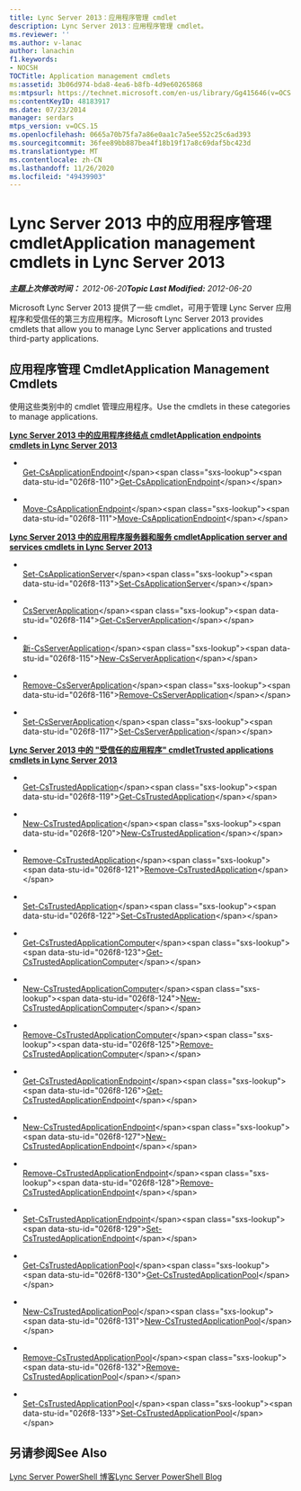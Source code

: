 ```yaml
---
title: Lync Server 2013：应用程序管理 cmdlet
description: Lync Server 2013：应用程序管理 cmdlet。
ms.reviewer: ''
ms.author: v-lanac
author: lanachin
f1.keywords:
- NOCSH
TOCTitle: Application management cmdlets
ms:assetid: 3b06d974-bda8-4ea6-b8fb-4d9e60265868
ms:mtpsurl: https://technet.microsoft.com/en-us/library/Gg415646(v=OCS.15)
ms:contentKeyID: 48183917
ms.date: 07/23/2014
manager: serdars
mtps_version: v=OCS.15
ms.openlocfilehash: 0665a70b75fa7a86e0aa1c7a5ee552c25c6ad393
ms.sourcegitcommit: 36fee89bb887bea4f18b19f17a8c69daf5bc423d
ms.translationtype: MT
ms.contentlocale: zh-CN
ms.lasthandoff: 11/26/2020
ms.locfileid: "49439903"
---
```

# <a name="application-management-cmdlets-in-lync-server-2013"></a><span data-ttu-id="026f8-103">Lync Server 2013 中的应用程序管理 cmdlet</span><span class="sxs-lookup"><span data-stu-id="026f8-103">Application management cmdlets in Lync Server 2013</span></span>

<div data-xmlns="http://www.w3.org/1999/xhtml">

<div class="topic" data-xmlns="http://www.w3.org/1999/xhtml" data-msxsl="urn:schemas-microsoft-com:xslt" data-cs="https://msdn.microsoft.com/">

<div data-asp="https://msdn2.microsoft.com/asp">



</div>

<div id="mainSection">

<div id="mainBody"><span data-ttu-id="026f8-104">

<span> </span></span><span class="sxs-lookup"><span data-stu-id="026f8-104">

<span> </span></span></span>

<span data-ttu-id="026f8-105">_**主题上次修改时间：** 2012-06-20_</span><span class="sxs-lookup"><span data-stu-id="026f8-105">_**Topic Last Modified:** 2012-06-20_</span></span>

<span data-ttu-id="026f8-106">Microsoft Lync Server 2013 提供了一些 cmdlet，可用于管理 Lync Server 应用程序和受信任的第三方应用程序。</span><span class="sxs-lookup"><span data-stu-id="026f8-106">Microsoft Lync Server 2013 provides cmdlets that allow you to manage Lync Server applications and trusted third-party applications.</span></span>

<div>

## <a name="application-management-cmdlets"></a><span data-ttu-id="026f8-107">应用程序管理 Cmdlet</span><span class="sxs-lookup"><span data-stu-id="026f8-107">Application Management Cmdlets</span></span>

<span data-ttu-id="026f8-108">使用这些类别中的 cmdlet 管理应用程序。</span><span class="sxs-lookup"><span data-stu-id="026f8-108">Use the cmdlets in these categories to manage applications.</span></span>

<span data-ttu-id="026f8-109">**[Lync Server 2013 中的应用程序终结点 cmdlet](lync-server-2013-application-endpoints-cmdlets.md)**</span><span class="sxs-lookup"><span data-stu-id="026f8-109">**[Application endpoints cmdlets in Lync Server 2013](lync-server-2013-application-endpoints-cmdlets.md)**</span></span>

  - <span></span>  
    <span data-ttu-id="026f8-110">[Get-CsApplicationEndpoint](https://technet.microsoft.com/library/Gg398655(v=OCS.15))</span><span class="sxs-lookup"><span data-stu-id="026f8-110">[Get-CsApplicationEndpoint](https://technet.microsoft.com/library/Gg398655(v=OCS.15))</span></span>

  - <span></span>  
    <span data-ttu-id="026f8-111">[Move-CsApplicationEndpoint](https://technet.microsoft.com/library/Gg398188(v=OCS.15))</span><span class="sxs-lookup"><span data-stu-id="026f8-111">[Move-CsApplicationEndpoint](https://technet.microsoft.com/library/Gg398188(v=OCS.15))</span></span>

<span data-ttu-id="026f8-112">**[Lync Server 2013 中的应用程序服务器和服务 cmdlet](lync-server-2013-application-server-and-services-cmdlets.md)**</span><span class="sxs-lookup"><span data-stu-id="026f8-112">**[Application server and services cmdlets in Lync Server 2013](lync-server-2013-application-server-and-services-cmdlets.md)**</span></span>

  - <span></span>  
    <span data-ttu-id="026f8-113">[Set-CsApplicationServer](https://technet.microsoft.com/library/Gg398562(v=OCS.15))</span><span class="sxs-lookup"><span data-stu-id="026f8-113">[Set-CsApplicationServer](https://technet.microsoft.com/library/Gg398562(v=OCS.15))</span></span>

<!-- end list -->

  - <span></span>  
    <span data-ttu-id="026f8-114">[CsServerApplication](https://technet.microsoft.com/library/Gg425948(v=OCS.15))</span><span class="sxs-lookup"><span data-stu-id="026f8-114">[Get-CsServerApplication](https://technet.microsoft.com/library/Gg425948(v=OCS.15))</span></span>

  - <span></span>  
    <span data-ttu-id="026f8-115">[新-CsServerApplication](https://technet.microsoft.com/library/Gg398096(v=OCS.15))</span><span class="sxs-lookup"><span data-stu-id="026f8-115">[New-CsServerApplication](https://technet.microsoft.com/library/Gg398096(v=OCS.15))</span></span>

  - <span></span>  
    <span data-ttu-id="026f8-116">[Remove-CsServerApplication](https://technet.microsoft.com/library/Gg398366(v=OCS.15))</span><span class="sxs-lookup"><span data-stu-id="026f8-116">[Remove-CsServerApplication](https://technet.microsoft.com/library/Gg398366(v=OCS.15))</span></span>

  - <span></span>  
    <span data-ttu-id="026f8-117">[Set-CsServerApplication](https://technet.microsoft.com/library/Gg412850(v=OCS.15))</span><span class="sxs-lookup"><span data-stu-id="026f8-117">[Set-CsServerApplication](https://technet.microsoft.com/library/Gg412850(v=OCS.15))</span></span>

<span data-ttu-id="026f8-118">**[Lync Server 2013 中的 "受信任的应用程序" cmdlet](lync-server-2013-trusted-applications-cmdlets.md)**</span><span class="sxs-lookup"><span data-stu-id="026f8-118">**[Trusted applications cmdlets in Lync Server 2013](lync-server-2013-trusted-applications-cmdlets.md)**</span></span>

  - <span></span>  
    <span data-ttu-id="026f8-119">[Get-CsTrustedApplication](https://technet.microsoft.com/library/Gg399025(v=OCS.15))</span><span class="sxs-lookup"><span data-stu-id="026f8-119">[Get-CsTrustedApplication](https://technet.microsoft.com/library/Gg399025(v=OCS.15))</span></span>

  - <span></span>  
    <span data-ttu-id="026f8-120">[New-CsTrustedApplication](https://technet.microsoft.com/library/Gg398259(v=OCS.15))</span><span class="sxs-lookup"><span data-stu-id="026f8-120">[New-CsTrustedApplication](https://technet.microsoft.com/library/Gg398259(v=OCS.15))</span></span>

  - <span></span>  
    <span data-ttu-id="026f8-121">[Remove-CsTrustedApplication](https://technet.microsoft.com/library/Gg398176(v=OCS.15))</span><span class="sxs-lookup"><span data-stu-id="026f8-121">[Remove-CsTrustedApplication](https://technet.microsoft.com/library/Gg398176(v=OCS.15))</span></span>

  - <span></span>  
    <span data-ttu-id="026f8-122">[Set-CsTrustedApplication](https://technet.microsoft.com/library/Gg425840(v=OCS.15))</span><span class="sxs-lookup"><span data-stu-id="026f8-122">[Set-CsTrustedApplication](https://technet.microsoft.com/library/Gg425840(v=OCS.15))</span></span>

<!-- end list -->

  - <span></span>  
    <span data-ttu-id="026f8-123">[Get-CsTrustedApplicationComputer](https://technet.microsoft.com/library/Gg425843(v=OCS.15))</span><span class="sxs-lookup"><span data-stu-id="026f8-123">[Get-CsTrustedApplicationComputer](https://technet.microsoft.com/library/Gg425843(v=OCS.15))</span></span>

  - <span></span>  
    <span data-ttu-id="026f8-124">[New-CsTrustedApplicationComputer](https://technet.microsoft.com/library/Gg398405(v=OCS.15))</span><span class="sxs-lookup"><span data-stu-id="026f8-124">[New-CsTrustedApplicationComputer](https://technet.microsoft.com/library/Gg398405(v=OCS.15))</span></span>

  - <span></span>  
    <span data-ttu-id="026f8-125">[Remove-CsTrustedApplicationComputer](https://technet.microsoft.com/library/Gg398838(v=OCS.15))</span><span class="sxs-lookup"><span data-stu-id="026f8-125">[Remove-CsTrustedApplicationComputer](https://technet.microsoft.com/library/Gg398838(v=OCS.15))</span></span>

<!-- end list -->

  - <span></span>  
    <span data-ttu-id="026f8-126">[Get-CsTrustedApplicationEndpoint](https://technet.microsoft.com/library/Gg413035(v=OCS.15))</span><span class="sxs-lookup"><span data-stu-id="026f8-126">[Get-CsTrustedApplicationEndpoint](https://technet.microsoft.com/library/Gg413035(v=OCS.15))</span></span>

  - <span></span>  
    <span data-ttu-id="026f8-127">[New-CsTrustedApplicationEndpoint](https://technet.microsoft.com/library/Gg398594(v=OCS.15))</span><span class="sxs-lookup"><span data-stu-id="026f8-127">[New-CsTrustedApplicationEndpoint](https://technet.microsoft.com/library/Gg398594(v=OCS.15))</span></span>

  - <span></span>  
    <span data-ttu-id="026f8-128">[Remove-CsTrustedApplicationEndpoint](https://technet.microsoft.com/library/Gg398837(v=OCS.15))</span><span class="sxs-lookup"><span data-stu-id="026f8-128">[Remove-CsTrustedApplicationEndpoint](https://technet.microsoft.com/library/Gg398837(v=OCS.15))</span></span>

  - <span></span>  
    <span data-ttu-id="026f8-129">[Set-CsTrustedApplicationEndpoint](https://technet.microsoft.com/library/Gg398509(v=OCS.15))</span><span class="sxs-lookup"><span data-stu-id="026f8-129">[Set-CsTrustedApplicationEndpoint](https://technet.microsoft.com/library/Gg398509(v=OCS.15))</span></span>

<!-- end list -->

  - <span></span>  
    <span data-ttu-id="026f8-130">[Get-CsTrustedApplicationPool](https://technet.microsoft.com/library/Gg413055(v=OCS.15))</span><span class="sxs-lookup"><span data-stu-id="026f8-130">[Get-CsTrustedApplicationPool](https://technet.microsoft.com/library/Gg413055(v=OCS.15))</span></span>

  - <span></span>  
    <span data-ttu-id="026f8-131">[New-CsTrustedApplicationPool](https://technet.microsoft.com/library/Gg425804(v=OCS.15))</span><span class="sxs-lookup"><span data-stu-id="026f8-131">[New-CsTrustedApplicationPool](https://technet.microsoft.com/library/Gg425804(v=OCS.15))</span></span>

  - <span></span>  
    <span data-ttu-id="026f8-132">[Remove-CsTrustedApplicationPool](https://technet.microsoft.com/library/Gg398750(v=OCS.15))</span><span class="sxs-lookup"><span data-stu-id="026f8-132">[Remove-CsTrustedApplicationPool](https://technet.microsoft.com/library/Gg398750(v=OCS.15))</span></span>

  - <span></span>  
    <span data-ttu-id="026f8-133">[Set-CsTrustedApplicationPool](https://technet.microsoft.com/library/Gg398187(v=OCS.15))</span><span class="sxs-lookup"><span data-stu-id="026f8-133">[Set-CsTrustedApplicationPool](https://technet.microsoft.com/library/Gg398187(v=OCS.15))</span></span>

</div>

<div>

## <a name="see-also"></a><span data-ttu-id="026f8-134">另请参阅</span><span class="sxs-lookup"><span data-stu-id="026f8-134">See Also</span></span>


[<span data-ttu-id="026f8-135">Lync Server PowerShell 博客</span><span class="sxs-lookup"><span data-stu-id="026f8-135">Lync Server PowerShell Blog</span></span>](https://go.microsoft.com/fwlink/p/?linkid=203150)  
  

<span data-ttu-id="026f8-136"></div>

</div>

<span> </span>

</div>

</div>

</span><span class="sxs-lookup"><span data-stu-id="026f8-136"></div>

</div>

<span> </span>

</div>

</div>

</span></span></div>

